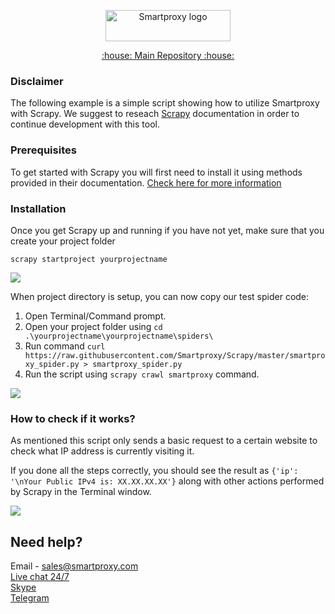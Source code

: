<p align="center">
    <a href="https://smartproxy.com/"><img src="https://smartproxy.com/wp-content/themes/smartproxy/images/smartproxy-logo.svg" alt="Smartproxy logo" width="200" height="50"></a>
  </a>
</p>

<p align="center">
    <a href="https://github.com/Smartproxy/Smartproxy"> :house: Main Repository :house: </a>
</p>

### Disclaimer

The following example is a simple script showing how to utilize Smartproxy with Scrapy.
We suggest to reseach [Scrapy](https://docs.scrapy.org/en/latest/) documentation in order to continue development with this tool.

### Prerequisites

To get started with Scrapy you will first need to install it using methods provided in their documentation. [Check here for more information](https://docs.scrapy.org/en/latest/intro/install.html)

### Installation

Once you get Scrapy up and running if you have not yet, make sure that you create your project folder

```
scrapy startproject yourprojectname
```
<img src="https://content.screencast.com/users/JohanSP/folders/Jing/media/f974b1de-dc9c-4d53-9d43-9215f8742dc9/startproject.png">

When project directory is setup, you can now copy our test spider code: 

1. Open Terminal/Command prompt.
2. Open your project folder using `cd .\yourprojectname\yourprojectname\spiders\`
3. Run command `curl https://raw.githubusercontent.com/Smartproxy/Scrapy/master/smartproxy_spider.py > smartproxy_spider.py`
4. Run the script using `scrapy crawl smartproxy` command.
<img src="https://content.screencast.com/users/JohanSP/folders/Jing/media/79c69577-0034-40e8-b1e5-161cad99031a/2019-03-08_1627.png">

### How to check if it works?

As mentioned this script only sends a basic request to a certain website to check what IP address is currently visiting it.

If you done all the steps correctly, you should see the result as `{'ip': '\nYour Public IPv4 is: XX.XX.XX.XX'}` along with other actions performed by Scrapy in the Terminal window.

<img src="https://content.screencast.com/users/JohanSP/folders/Jing/media/e9be31c9-2de5-46be-a754-866f9237f9f7/2019-03-08_1630.png">

## Need help?
Email - sales@smartproxy.com
<br><a href="https://smartproxy.com">Live chat 24/7</a>
<br><a href="https://join.skype.com/invite/bZDHw4NZg2G9">Skype</a>
<br><a href="https://t.me/smartproxy_com">Telegram</a>

